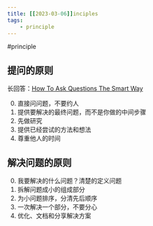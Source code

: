 ```yaml
---
title: [[2023-03-06]]inciples
tags: 
    - principle
---
```


#principle

## 提问的原则

长回答：[How To Ask Questions The Smart Way](http://www.catb.org/esr/faqs/smart-questions.html)

0. 直接问问题，不要约人
1. 提供要解决的最终问题，而不是你做的中间步骤
2. 先做研究
3. 提供已经尝试的方法和想法
4. 尊重他人的时间

## 解决问题的原则

0. 我要解决的什么问题？清楚的定义问题
1. 拆解问题成小的组成部分
2. 为小问题排序，分清先后顺序
3. 一次解决一个部分，不要分心
4. 优化、文档和分享解决方案
